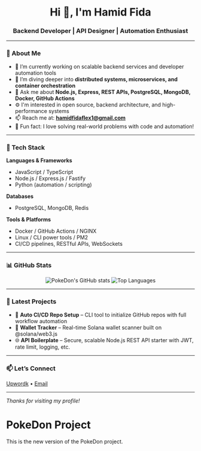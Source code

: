 <h1 align="center">Hi 👋, I'm Hamid Fida</h1>
<h3 align="center">Backend Developer | API Designer | Automation Enthusiast</h3>

---

### 🧠 About Me
- 🔭 I’m currently working on scalable backend services and developer automation tools  
- 🌱 I’m diving deeper into **distributed systems, microservices, and container orchestration**  
- 💬 Ask me about **Node.js, Express, REST APIs, PostgreSQL, MongoDB, Docker, GitHub Actions**  
- ⚙️ I'm interested in open source, backend architecture, and high-performance systems  
- 📫 Reach me at: **hamidfidaflex1@gmail.com**  
- 🧩 Fun fact: I love solving real-world problems with code and automation!

---

### 🚀 Tech Stack

**Languages & Frameworks**
- JavaScript / TypeScript
- Node.js / Express.js / Fastify
- Python (automation / scripting)

**Databases**
- PostgreSQL, MongoDB, Redis

**Tools & Platforms**
- Docker / GitHub Actions / NGINX
- Linux / CLI power tools / PM2
- CI/CD pipelines, RESTful APIs, WebSockets

---

### 📊 GitHub Stats

<p align="center">
  <img src="https://github-readme-stats.vercel.app/api?username=PokeDon&show_icons=true&theme=radical" alt="PokeDon's GitHub stats" />
  <img src="https://github-readme-stats.vercel.app/api/top-langs/?username=PokeDon&layout=compact&theme=radical" alt="Top Languages" />
</p>

---

### 📌 Latest Projects

- 🔧 **Auto CI/CD Repo Setup** – CLI tool to initialize GitHub repos with full workflow automation  
- 📡 **Wallet Tracker** – Real-time Solana wallet scanner built on @solana/web3.js  
- 🌐 **API Boilerplate** – Secure, scalable Node.js REST API starter with JWT, rate limit, logging, etc.

---

### 📫 Let’s Connect

<p>
  <a href="https://www.upwork.com/freelancers/~0190d6c699bc8db146?mp_source=share" target="_blank">Upwordk</a> • 
  <a href="mailto:hamidfidaflex1@gmail.com">Email</a>
</p>

---

_Thanks for visiting my profile!_

# PokeDon Project
This is the new version of the PokeDon project.
